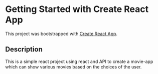# Getting Started with Create React App

This project was bootstrapped with [Create React App](https://github.com/facebook/create-react-app).

## Description

This is a simple react project using react and API to create a movie-app which can show various movies based on the choices of the user.